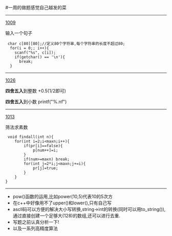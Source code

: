 #一周的做题感觉自己越发的菜

----------

 [1009](https://pintia.cn/problem-sets/994805260223102976/problems/994805314941992960)

输入一个句子

	 char c[80][80];//定义80个字符串,每个字符串的长度不超过80; 
	  for(i = 0;; i++){
	    scanf("%s", c[i]);        
	    if(getchar() == '\n'){   
	      break;
	  }

----------

[1026](https://pintia.cn/problem-sets/994805260223102976/problems/994805295203598336)
 
**四舍五入**到整数 +0.5(1/2即可)


**四舍五入**到小数 printf("%.nf")


----------
[1013](https://pintia.cn/problem-sets/994805260223102976/problems/994805309963354112)

筛法求素数

	 void findall(int n){
		for(int i=2;i<maxn;i++){
			if(pr[i]==false){
			    p[num++]=i;	
			}
			if(num>=maxn) break;
			for(int j=2*i;j<maxn;j+=i){
				pr[j]=true;
			}
		}
	}



----------
- pow()函数的运用,比如power(10,5)代表10的5次方
- 在c++中好像用不了upper()和lower(),只有自己写
- ascll码可以方便的解决大小写转换,string->int的转换(同时可以用to_string()),通过直接创建一个足够大(128)的数组,还可以进行去重.
- 写题之前认真分析一下!
- 以及一系列高精度算法